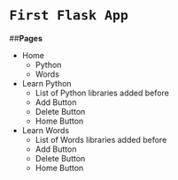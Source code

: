 # `First Flask App`

##**Pages**
* Home
    * Python 
    * Words
* Learn Python
    * List of Python libraries added before
    * Add Button 
    * Delete Button
    * Home Button
* Learn Words
    * List of Words libraries added before
    * Add Button 
    * Delete Button
    * Home Button